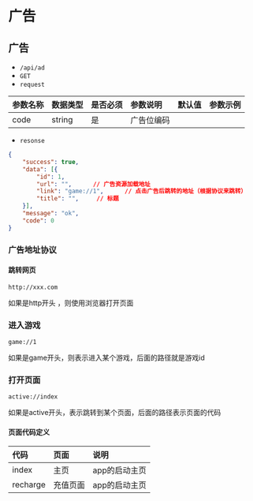 # 广告
## 广告
- `/api/ad`
- `GET`
- `request`

| 参数名称 | 数据类型 | 是否必须 |参数说明|默认值|参数示例|
| :-----| :---- | :---- | :---- | :---- | :---- |
| code | string | 是 | 广告位编码|||

- `resonse`
```json
{
    "success": true,
    "data": [{
        "id": 1,
        "url": "",      // 广告资源加载地址
        "link": "game://1",      // 点击广告后跳转的地址（根据协议来跳转）
        "title": "",     // 标题
    }],
    "message": "ok",
    "code": 0
}
```
### 广告地址协议
#### 跳转网页
```
http://xxx.com
```
如果是http开头 ，则使用浏览器打开页面

### 进入游戏
```
game://1
```
如果是game开头，则表示进入某个游戏，后面的路径就是游戏id

### 打开页面
```
active://index
```
如果是active开头，表示跳转到某个页面，后面的路径表示页面的代码
#### 页面代码定义

| 代码 | 页面 | 说明 |
| :-----| :---- | :---- | 
| index | 主页 | app的启动主页 | 
| recharge | 充值页面 | app的启动主页 | 